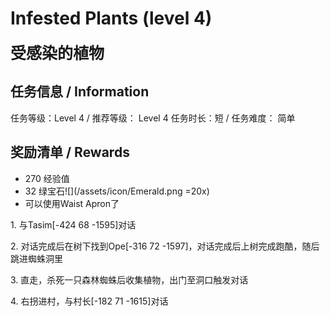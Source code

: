 # Infested Plants (level 4)
<span style="font-size: 25px;">**受感染的植物**</span>

## 任务信息 / Information

任务等级：Level 4 / 推荐等级： Level 4
任务时长：短 / 任务难度： 简单


## 奖励清单 / Rewards

+ 270 经验值
+ 32 绿宝石![](/assets/icon/Emerald.png =20x)
+ 可以使用Waist Apron了

<span class="stage-index">1.</span> 与<NPC>Tasim</NPC><CC>[-424 68 -1595]</CC>对话 

<span class="stage-index">2.</span> 对话完成后在树下找到<NPC>Ope</NPC><CC>[-316 72 -1597]</CC>，对话完成后上树完成跑酷，随后跳进蜘蛛洞里

<span class="stage-index">3.</span> 直走，杀死一只森林蜘蛛后收集植物，出门至洞口触发对话

<span class="stage-index">4.</span> 右拐进村，与<NPC>村长</NPC><CC>[-182 71 -1615]</CC>对话



